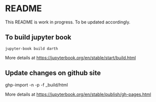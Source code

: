 # README

This README is work in progress. To be updated accordingly.

## To build jupyter book
  ```
  jupyter-book build darth
  ```
  More details at https://jupyterbook.org/en/stable/start/build.html

## Update changes on github site
  ghp-import -n -p -f _build/html
  
  More details at https://jupyterbook.org/en/stable/publish/gh-pages.html
  
  
  

